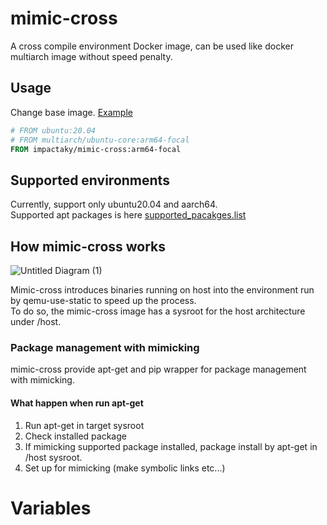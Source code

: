 # mimic-cross

A cross compile environment Docker image,
can be used like docker multiarch image without speed penalty.

## Usage

Change base image. [Example](/example/binutils.dockerfile)  

```Dockerfile
# FROM ubuntu:20.04
# FROM multiarch/ubuntu-core:arm64-focal
FROM impactaky/mimic-cross:arm64-focal
```

## Supported environments

Currently, support only ubuntu20.04 and aarch64.  
Supported apt packages is here [supported_pacakges.list](target/supported_packages.list)

## How mimic-cross works

![Untitled Diagram (1)](https://user-images.githubusercontent.com/37619203/131243313-c4f6264f-621c-47b6-981b-a76f4ec7902f.png)


Mimic-cross introduces binaries running on host into the environment run by qemu-use-static to speed up the process.  
To do so, the mimic-cross image has a sysroot for the host architecture under /host.

### Package management with mimicking

mimic-cross provide apt-get and pip wrapper for package management with mimicking.

#### What happen when run apt-get

1. Run apt-get in target sysroot
2. Check installed package
3. If mimicking supported package installed, package install by apt-get in /host sysroot.
4. Set up for mimicking (make symbolic links etc...)

# Variables


